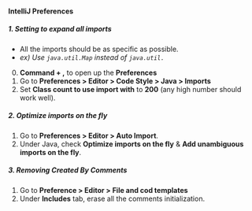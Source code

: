 #### IntelliJ Preferences
##### 1. Setting to expand all imports
 - All the imports should be as specific as possible.
 - *ex) Use ```java.util.Map``` instead of ```java.util.```*
0. **Command + ,** to open up the **Preferences**
1. Go to **Preferences > Editor > Code Style > Java > Imports**
2. Set **Class count to use import with** to **200** (any high number should work well).

##### 2. Optimize imports on the fly
1. Go to **Preferences > Editor > Auto Import**. 
2. Under Java, check **Optimize imports on the fly**  & **Add unambiguous imports on the fly**.

##### 3. Removing Created By Comments 
1. Go to **Preference > Editor > File and cod templates**
2. Under **Includes** tab, erase all the comments initialization.


